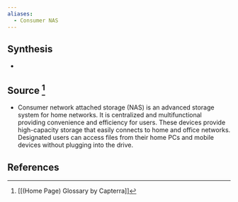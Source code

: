 ```yaml
---
aliases:
  - Consumer NAS
---
```

## Synthesis
- 
## Source [^1]
- Consumer network attached storage (NAS) is an advanced storage system for home networks. It is centralized and multifunctional providing convenience and efficiency for users. These devices provide high-capacity storage that easily connects to home and office networks. Designated users can access files from their home PCs and mobile devices without plugging into the drive.
## References

[^1]: [[(Home Page) Glossary by Capterra]]
